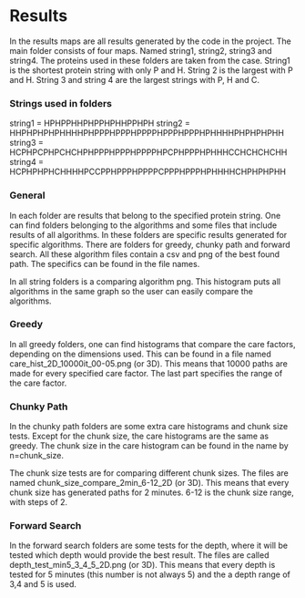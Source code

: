 # Results
In the results maps are all results generated by the code in the project. The main folder consists of four maps. Named string1, string2, string3 and string4. The proteins used in these folders are taken from the case. String1 is the shortest protein string with only P and H. String 2 is the largest with P and H. String 3 and string 4 are the largest strings with P, H and C.

### Strings used in folders
string1 = HPHPPHHPHPPHPHHPPHPH
string2 = HHPHPHPHPHHHHPHPPPHPPPHPPPPHPPPHPPPHPHHHHPHPHPHPHH
string3 = HCPHPCPHPCHCHPHPPPHPPPHPPPPHPCPHPPPHPHHHCCHCHCHCHH
string4 = HCPHPHPHCHHHHPCCPPHPPPHPPPPCPPPHPPPHPHHHHCHPHPHPHH

### General
In each folder are results that belong to the specified protein string. One can find folders belonging to the algorithms and some files that include results of all algorithms. In these folders are specific results generated for specific algorithms. There are folders for greedy, chunky path and forward search. All these algorithm files contain a csv and png of the best found path. The specifics can be found in the file names.

In all string folders is a comparing algorithm png. This histogram puts all algorithms in the same graph so the user can easily compare the algorithms.

### Greedy
In all greedy folders, one can find histograms that compare the care factors, depending on the dimensions used. This can be found in a file named care_hist_2D_10000it_00-05.png (or 3D). This means that 10000 paths are made for every specified care factor. The last part specifies the range of the care factor.

### Chunky Path
In the chunky path folders are some extra care histograms and chunk size tests. Except for the chunk size, the care histograms are the same as greedy. The chunk size in the care histogram can be found in the name by n=chunk_size.

The chunk size tests are for comparing different chunk sizes. The files are named chunk_size_compare_2min_6-12_2D (or 3D). This means that every chunk size has generated paths for 2 minutes. 6-12 is the chunk size range, with steps of 2.

### Forward Search
In the forward search folders are some tests for the depth, where it will be tested which depth would provide the best result. The files are called depth_test_min5_3_4_5_2D.png (or 3D). This means that every depth is tested for 5 minutes (this number is not always 5) and the a depth range of 3,4 and 5 is used.
